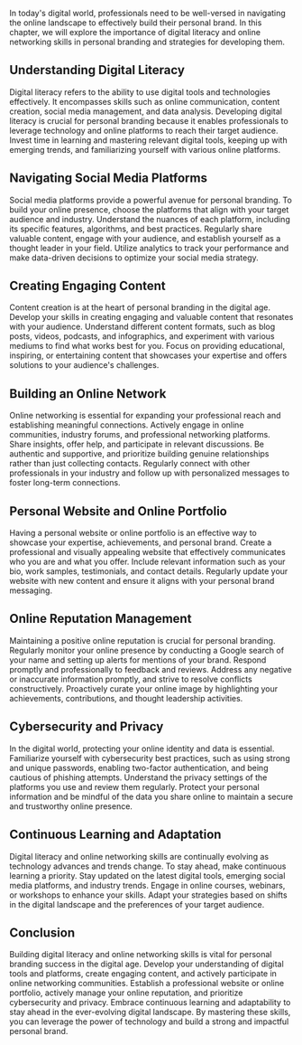 
In today's digital world, professionals need to be well-versed in navigating the online landscape to effectively build their personal brand. In this chapter, we will explore the importance of digital literacy and online networking skills in personal branding and strategies for developing them.

## Understanding Digital Literacy

Digital literacy refers to the ability to use digital tools and technologies effectively. It encompasses skills such as online communication, content creation, social media management, and data analysis. Developing digital literacy is crucial for personal branding because it enables professionals to leverage technology and online platforms to reach their target audience. Invest time in learning and mastering relevant digital tools, keeping up with emerging trends, and familiarizing yourself with various online platforms.

## Navigating Social Media Platforms

Social media platforms provide a powerful avenue for personal branding. To build your online presence, choose the platforms that align with your target audience and industry. Understand the nuances of each platform, including its specific features, algorithms, and best practices. Regularly share valuable content, engage with your audience, and establish yourself as a thought leader in your field. Utilize analytics to track your performance and make data-driven decisions to optimize your social media strategy.

## Creating Engaging Content

Content creation is at the heart of personal branding in the digital age. Develop your skills in creating engaging and valuable content that resonates with your audience. Understand different content formats, such as blog posts, videos, podcasts, and infographics, and experiment with various mediums to find what works best for you. Focus on providing educational, inspiring, or entertaining content that showcases your expertise and offers solutions to your audience's challenges.

## Building an Online Network

Online networking is essential for expanding your professional reach and establishing meaningful connections. Actively engage in online communities, industry forums, and professional networking platforms. Share insights, offer help, and participate in relevant discussions. Be authentic and supportive, and prioritize building genuine relationships rather than just collecting contacts. Regularly connect with other professionals in your industry and follow up with personalized messages to foster long-term connections.

## Personal Website and Online Portfolio

Having a personal website or online portfolio is an effective way to showcase your expertise, achievements, and personal brand. Create a professional and visually appealing website that effectively communicates who you are and what you offer. Include relevant information such as your bio, work samples, testimonials, and contact details. Regularly update your website with new content and ensure it aligns with your personal brand messaging.

## Online Reputation Management

Maintaining a positive online reputation is crucial for personal branding. Regularly monitor your online presence by conducting a Google search of your name and setting up alerts for mentions of your brand. Respond promptly and professionally to feedback and reviews. Address any negative or inaccurate information promptly, and strive to resolve conflicts constructively. Proactively curate your online image by highlighting your achievements, contributions, and thought leadership activities.

## Cybersecurity and Privacy

In the digital world, protecting your online identity and data is essential. Familiarize yourself with cybersecurity best practices, such as using strong and unique passwords, enabling two-factor authentication, and being cautious of phishing attempts. Understand the privacy settings of the platforms you use and review them regularly. Protect your personal information and be mindful of the data you share online to maintain a secure and trustworthy online presence.

## Continuous Learning and Adaptation

Digital literacy and online networking skills are continually evolving as technology advances and trends change. To stay ahead, make continuous learning a priority. Stay updated on the latest digital tools, emerging social media platforms, and industry trends. Engage in online courses, webinars, or workshops to enhance your skills. Adapt your strategies based on shifts in the digital landscape and the preferences of your target audience.

## Conclusion

Building digital literacy and online networking skills is vital for personal branding success in the digital age. Develop your understanding of digital tools and platforms, create engaging content, and actively participate in online networking communities. Establish a professional website or online portfolio, actively manage your online reputation, and prioritize cybersecurity and privacy. Embrace continuous learning and adaptability to stay ahead in the ever-evolving digital landscape. By mastering these skills, you can leverage the power of technology and build a strong and impactful personal brand.
